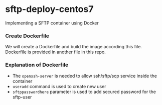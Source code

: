 # sftp-deploy-centos7
Implementing a SFTP container using Docker 

### Create Dockerfile 
We will create a Dockerfile and build the image according this file. 
Dockerfile is provided in another file in this repo.

### Explanation of Dockerfile
- The ```openssh-server``` is needed to allow ssh/sftp/scp service inside the container
- ``useradd`` command is used to create new user
- ``sftppasswordhere`` parameter is used to add secured password for the sftp-user
